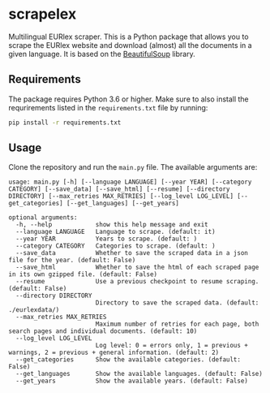 # scrapelex
Multilingual EURlex scraper. This is a Python package that allows you to scrape the EURlex website and download (almost) all the documents in a given language. It is based on the [BeautifulSoup](https://www.crummy.com/software/BeautifulSoup/) library.

## Requirements

The package requires Python 3.6 or higher. Make sure to also install the requrirements listed in the `requirements.txt` file by running:

```bash
pip install -r requirements.txt
```

## Usage

Clone the repository and run the `main.py` file. The available arguments are:

```
usage: main.py [-h] [--language LANGUAGE] [--year YEAR] [--category CATEGORY] [--save_data] [--save_html] [--resume] [--directory DIRECTORY] [--max_retries MAX_RETRIES] [--log_level LOG_LEVEL] [--get_categories] [--get_languages] [--get_years]

optional arguments:
  -h, --help            show this help message and exit
  --language LANGUAGE   Language to scrape. (default: it)
  --year YEAR           Years to scrape. (default: )
  --category CATEGORY   Categories to scrape. (default: )
  --save_data           Whether to save the scraped data in a json file for the year. (default: False)
  --save_html           Whether to save the html of each scraped page in its own gzipped file. (default: False)
  --resume              Use a previous checkpoint to resume scraping. (default: False)
  --directory DIRECTORY
                        Directory to save the scraped data. (default: ./eurlexdata/)
  --max_retries MAX_RETRIES
                        Maximum number of retries for each page, both search pages and individual documents. (default: 10)
  --log_level LOG_LEVEL
                        Log level: 0 = errors only, 1 = previous + warnings, 2 = previous + general information. (default: 2)
  --get_categories      Show the available categories. (default: False)
  --get_languages       Show the available languages. (default: False)
  --get_years           Show the available years. (default: False)
```